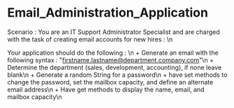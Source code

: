 # Email_Administration_Application

Scenario : You are an IT Support Administrator Specialist and are charged with the task of 
creating email accounts for new hires : \n

Your application should do the following : \n
    + Generate an email with the following syntax : "firstname.lastname@department.company.com"\n
    + Determine the department (sales, development, accounting), if none leave blank\n
    + Generate a random String for a password\n
    + have set methods to change the password, set the mailbox capacity, and define an alternate email address\n
    + Have get methods to display the name, email, and mailbox capacity\n
